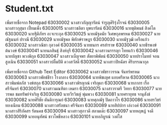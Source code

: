 # Student.txt
เพิ่มรายชื่อจาก  Notepad 
63030002 นางสาวกัญญารัตน์ จำรูญศิริรุ่งโรจน์
63030005 นางสาวกุสุมา เปี่ยมเพ็ง
63030015 นางสาวชลิตา บุษบารัตน์
63030016 นายชุติพนธ์ สิงค์โต
63030020 นายฐิติภัทร อะจะระกุล
63030025 นายณัฐดนัย วิเศษกุลพรหม
63030027 นายณัฐนนท์ ปราณี
63030029 นายณัฐพล พิทักษ์ราษฎร
63030030 นายณัฐวุฒิ เครือแก้ว
63030032 นางสาวณิชา กุลวงศ์
63030035 นายธนกร ศรสำราษ
63030040 นายธีรพงษ์ ต้นวงษ์
63030041 นายนภสินธุ์ สิงห์บุรี
63030042 นางสาวนรรรญา ไทยแก้ว
63030046 นายบัญชา พวงพิกุล
63030047 นางสาวเบ็ญจพร สัตยาพิพัตน์
63030050 นายปราโมทย์ จอนสูงเนิน
63030051 นางสาวปลื้มปิติ ดวงสวัสดิ์
63030052 นางสาวปิยฉัตร ศิริบรรณากุล 

เพิ่มรายชื่อจาก Github Text Editor
63030062 นางสาวพัชราวรรณ จันทร์พรหม
63030063 นางสาวพัทธ์ธีรา โรงกลาง
63030064 นายพิชเญศ แอบศรีหาด
63030065 นางสาวพิมพ์ลภัส วงษ์สกุล
63030066 นางสาวพิรญาณ์ เจริญผา
63030068 นายภากร เรื่อศรีจันทร์
63030070 นางสาวมณฑิตา เหมรา
63030075 นางสาวราตรี วิทยา
63030077 นายวรพล ชมทรัพย์จำเริญ
63030080 นายวีรวิชญ์ พุ่มพวง
63030081 นายศรายุทธ จานุสังข์
63030082 นายศิริชัย ตันติการุณย์
63030083 นายศุภณัฐ ปัดถาวโร
63030086 นายสรวิชร์ ทองเนียม
63030088 นางสาวสรัลชนา ศรีจันทา
63030089 นายสิปปกร เล่งวงศ์
63030091 นางสาวสิริภัคสร รัตนคช
63030094 นางสาวสุภาวดี สลามเต๊ะ
63030097 นายหฤษฎ์ จงดี
63030099 นายอนุทัศน์ ชาวโพธิ์หลวง
63030101 นายอภิบูรณ์ วงค์ใส
